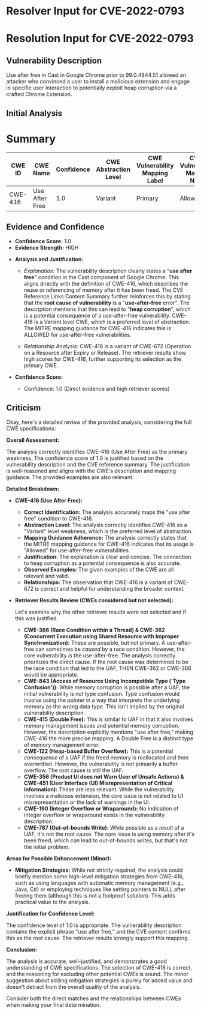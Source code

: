 # Resolver Input for CVE-2022-0793

# Resolution Input for CVE-2022-0793

## Vulnerability Description
Use after free in Cast in Google Chrome prior to 99.0.4844.51 allowed an attacker who convinced a user to install a malicious extension and engage in specific user interaction to potentially exploit heap corruption via a crafted Chrome Extension.

## Initial Analysis
# Summary
| CWE ID | CWE Name | Confidence | CWE Abstraction Level | CWE Vulnerability Mapping Label | CWE-Vulnerability Mapping Notes |
|---|---|---|---|---|---|
| CWE-416 | Use After Free | 1.0 | Variant | Primary | Allowed |

## Evidence and Confidence

*   **Confidence Score:** 1.0
*   **Evidence Strength:** HIGH

- **Analysis and Justification:**  
  - *Explanation:* The vulnerability description clearly states a "**use after free**" condition in the Cast component of Google Chrome. This aligns directly with the definition of CWE-416, which describes the reuse or referencing of memory after it has been freed. The CVE Reference Links Content Summary further reinforces this by stating that the **root cause of vulnerability** is a "**use-after-free** error". The description mentions that this can lead to "**heap corruption**", which is a potential consequence of a use-after-free vulnerability. CWE-416 is a Variant level CWE, which is a preferred level of abstraction. The MITRE mapping guidance for CWE-416 indicates this is ALLOWED for use-after-free vulnerabilities.
  
  - *Relationship Analysis:* CWE-416 is a variant of CWE-672 (Operation on a Resource after Expiry or Release). The retriever results show high scores for CWE-416, further supporting its selection as the primary CWE.

- **Confidence Score:**  
  - Confidence: 1.0 (Direct evidence and high retriever scores)

## Criticism
Okay, here's a detailed review of the provided analysis, considering the full CWE specifications:

**Overall Assessment:**

The analysis correctly identifies CWE-416 (Use After Free) as the primary weakness.  The confidence score of 1.0 is justified based on the vulnerability description and the CVE reference summary. The justification is well-reasoned and aligns with the CWE's description and mapping guidance. The provided examples are also relevant.

**Detailed Breakdown:**

*   **CWE-416 (Use After Free):**

    *   **Correct Identification:** The analysis accurately maps the "use after free" condition to CWE-416.
    *   **Abstraction Level:** The analysis correctly identifies CWE-416 as a "Variant" level weakness, which is the preferred level of abstraction.
    *   **Mapping Guidance Adherence:** The analysis correctly states that the MITRE mapping guidance for CWE-416 indicates that its usage is "Allowed" for use-after-free vulnerabilities.
    *   **Justification:** The explanation is clear and concise. The connection to heap corruption as a potential consequence is also accurate.
    *   **Observed Examples:** The given examples of the CWE are all relevant and valid.
    *   **Relationships:** The observation that CWE-416 is a variant of CWE-672 is correct and helpful for understanding the broader context.

*   **Retriever Results Review (CWEs considered but not selected):**

    Let's examine why the other retriever results were not selected and if this was justified.

    *   **CWE-366 (Race Condition within a Thread) & CWE-362 (Concurrent Execution using Shared Resource with Improper Synchronization):** These are possible, but not primary. A use-after-free can sometimes be *caused* by a race condition. However, the core vulnerability *is* the use-after-free. The analysis correctly prioritizes the direct cause. If the root cause was determined to be the race condition that led to the UAF, THEN CWE-362 or CWE-366 would be appropriate.
    *   **CWE-843 (Access of Resource Using Incompatible Type ('Type Confusion')):** While memory corruption is possible after a UAF, the initial vulnerability is not type confusion. Type confusion would involve using the pointer in a way that interprets the underlying memory as the wrong data type. This isn't implied by the original vulnerability description.
    *   **CWE-415 (Double Free):** This is similar to UAF in that it also involves memory management issues and potential memory corruption. However, the description explicitly mentions "use after free," making CWE-416 the more precise mapping. A Double Free is a distinct type of memory management error.
    *   **CWE-122 (Heap-based Buffer Overflow):** This is a potential *consequence* of a UAF if the freed memory is reallocated and then overwritten. However, the vulnerability is not primarily a buffer overflow. The root cause is still the UAF.
    *   **CWE-356 (Product UI does not Warn User of Unsafe Actions) & CWE-451 (User Interface (UI) Misrepresentation of Critical Information):** These are less relevant. While the vulnerability involves a malicious extension, the core issue is not related to UI misrepresentation or the lack of warnings in the UI.
    *   **CWE-190 (Integer Overflow or Wraparound):** No indication of integer overflow or wraparound exists in the vulnerability description.
    *   **CWE-787 (Out-of-bounds Write):** While possible as a *result* of a UAF, it's not the root cause. The core issue is using memory after it's been freed, which *can* lead to out-of-bounds writes, but that's not the initial problem.

**Areas for Possible Enhancement (Minor):**

*   **Mitigation Strategies:** While not strictly required, the analysis could briefly mention some high-level mitigation strategies from CWE-416, such as using languages with automatic memory management (e.g., Java, C#) or employing techniques like setting pointers to NULL after freeing them (although this is not a foolproof solution).  This adds practical value to the analysis.

**Justification for Confidence Level:**

The confidence level of 1.0 is appropriate. The vulnerability description contains the explicit phrase "use after free," and the CVE content confirms this as the root cause.  The retriever results strongly support this mapping.

**Conclusion:**

The analysis is accurate, well-justified, and demonstrates a good understanding of CWE specifications. The selection of CWE-416 is correct, and the reasoning for excluding other potential CWEs is sound.  The minor suggestion about adding mitigation strategies is purely for added value and doesn't detract from the overall quality of the analysis.

Consider both the direct matches and the relationships between CWEs
when making your final determination.
        